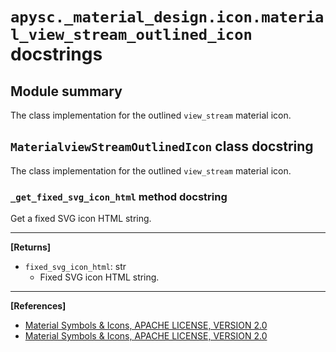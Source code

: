 # `apysc._material_design.icon.material_view_stream_outlined_icon` docstrings

## Module summary

The class implementation for the outlined `view_stream` material icon.

## `MaterialviewStreamOutlinedIcon` class docstring

The class implementation for the outlined `view_stream` material icon.

### `_get_fixed_svg_icon_html` method docstring

Get a fixed SVG icon HTML string.<hr>

**[Returns]**

- `fixed_svg_icon_html`: str
  - Fixed SVG icon HTML string.

<hr>

**[References]**

- [Material Symbols & Icons, APACHE LICENSE, VERSION 2.0](https://fonts.google.com/icons?icon.size=24&icon.color=%23e8eaed)
- [Material Symbols & Icons, APACHE LICENSE, VERSION 2.0](https://www.apache.org/licenses/LICENSE-2.0.html)
